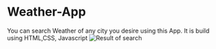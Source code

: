 # Weather-App
You can search Weather of any city you desire using this App. It is build using HTML,CSS, Javascript
![Result of search](https://user-images.githubusercontent.com/33277205/155871219-12997168-7ef7-4e7b-b1b8-3574a02a57e5.png)


